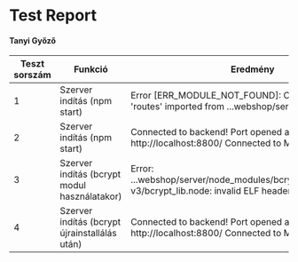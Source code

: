 # Test Report
#### Tanyi Győző

Teszt sorszám | Funkció                                       | Eredmény                                                                                             | Státusz    | Megjegyzés | Tesztelő személy | Dátum
--- |-----------------------------------------------|------------------------------------------------------------------------------------------------------|------------| --- | --- | --- 
1   | Szerver indítás (npm start)                   | Error [ERR_MODULE_NOT_FOUND]: Cannot find package 'routes' imported from ...webshop/server/index.js  | sikertelen | - | Tanyi Győző | 2023.04.11.
2   | Szerver indítás (npm start)                   | Connected to backend! Port opened at: http://localhost:8800/ Connected to MongoDB!                   | sikeres    | - | Tanyi Győző | 2023.04.11.
3   | Szerver indítás (bcrypt modul használatakor)  | Error: ...webshop/server/node_modules/bcrypt/lib/binding/napi-v3/bcrypt_lib.node: invalid ELF header | sikertelen | - | Tanyi Győző | 2023.04.11.
4   | Szerver indítás (bcrypt újrainstallálás után) | Connected to backend! Port opened at: http://localhost:8800/ Connected to MongoDB!                   | sikeres    | - | Tanyi Győző | 2023.04.11.
